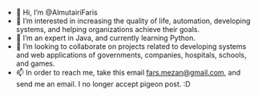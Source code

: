 - 👋 Hi, I’m @AlmutairiFaris
- 👀 I’m interested in increasing the quality of life, automation, developing systems, and helping organizations achieve their goals.
- 🌱 I’m an expert in Java, and currently learning Python.
- 💞️ I’m looking to collaborate on projects related to developing systems and web applications of governments, companies, hospitals, schools, and games.
- 📫 In order to reach me, take this email fars.mezan@gmail.com, and send me an email. I no longer accept pigeon post. :D

<!---
AlmutairiFaris/AlmutairiFaris is a ✨ special ✨ repository because its `README.md` (this file) appears on your GitHub profile.
You can click the Preview link to take a look at your changes.
--->
